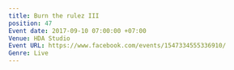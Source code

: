 ```yaml
---
title: Burn the rulez III
position: 47
Event date: 2017-09-10 07:00:00 +07:00
Venue: HDA Studio
Event URL: https://www.facebook.com/events/1547334555336910/
Genre: Live
---
```


